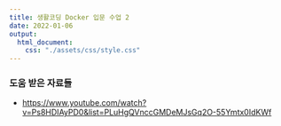 ```yaml
---
title: 생활코딩 Docker 입문 수업 2
date: 2022-01-06
output:
  html_document:
    css: "./assets/css/style.css"
---
```


### 도움 받은 자료들

- https://www.youtube.com/watch?v=Ps8HDIAyPD0&list=PLuHgQVnccGMDeMJsGq2O-55Ymtx0IdKWf
